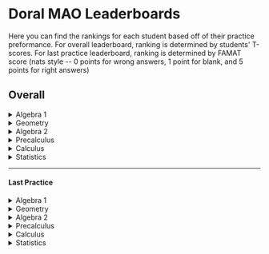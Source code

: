 
# Doral MAO Leaderboards
Here you can find the rankings for each student based off of their practice preformance.
For overall leaderboard, ranking is determined by students' T-scores.
For last practice leaderboard, ranking is determined by FAMAT score (nats style -- 0 points for wrong answers, 1 point for blank, and 5 points for right answers)

## Overall
<details>
<summary> Algebra 1 </summary></br>
</details><details>
<summary> Geometry </summary></br>
</details><details>
<summary> Algebra 2 </summary></br>
</details><details>
<summary> Precalculus </summary></br>
</details> <details>
<summary> Calculus </summary></br>
</details> <details>
<summary> Statistics </summary></br>
</details>

____________________________________________________________________

#### Last Practice
<details>
<summary> Algebra 1 </summary></br>
</details><details>
<summary> Geometry </summary></br>
</details><details>
<summary> Algebra 2 </summary></br>
</details><details>
<summary> Precalculus </summary></br>
</details> <details>
<summary> Calculus </summary></br>
</details> <details>
<summary> Statistics </summary></br>
</details>

